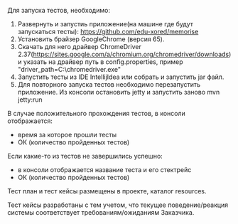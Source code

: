 Для запуска тестов, необходимо:

1. Развернуть и запустиь приложение(на машине где будут запускаться тесты): https://github.com/edu-xored/memorise
2. Установить брайзер GoogleChrome (версия 65).
3. Скачать для него драйвер ChromeDriver 2.37(https://sites.google.com/a/chromium.org/chromedriver/downloads) и указать на драйвер путь в config.properties, пример "driver_path=C:\\chromedriver.exe"   
4. Запустить тесты из IDE IntellijIdea  или собрать и запустить jar файл.
5. Для повторного запуска тестов необходимо перезапустить приложение. Из консоли остановить jetty и запустить заново mvn jetty:run

В случае положительного прохождения тестов, в консоли отображается:
- время за которое прошли тесты
- ОК (количество пройденных тестов)

Если какие-то из тестов не завершились успешно:
- в консоли отображается название теста и его стектрейс
-  ОК (количество пройденных тестов)
  
Тест план и тест кейсы размещены в проекте, каталог resources.

Тест кейсы разработаны с тем учетом, что текущее поведение/реакция системы соответствует требованиям/ожиданиям Заказчика.